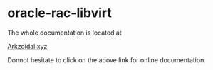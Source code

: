 # oracle-rac-libvirt

The whole documentation is located at 

[Arkzoidal.xyz](https://www.arkzoidal.xyz/oracle-ansible/main)


Donnot hesitate to click on the above link for online documentation.
